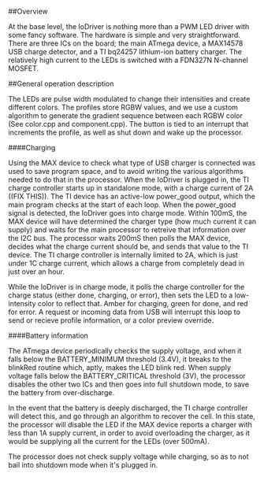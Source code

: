 ##Overview

At the base level, the IoDriver is nothing more than a PWM LED driver with some fancy software. The hardware is simple and very straightforward. There are three ICs on the board; the main ATmega device, a MAX14578 USB charge detector, and a TI bq24257 lithium-ion battery charger. The relatively high current to the LEDs is switched with a FDN327N N-channel MOSFET.

##General operation description

The LEDs are pulse width modulated to change their intensities and create different colors. The profiles store RGBW values, and we use a custom algorithm to generate the gradient sequence between each RGBW color (See color.cpp and component.cpp). The button is tied to an interrupt that increments the profile, as well as shut down and wake up the processor.

####Charging

Using the MAX device to check what type of USB charger is connected was used to save program space, and to avoid writing the various algorithms needed to do that in the processor. When the IoDriver is plugged in, the TI charge controller starts up in standalone mode, with a charge current of 2A ((FIX THIS)). The TI device has an active-low power_good output, which the main program checks at the start of each loop. When the power_good signal is detected, the IoDriver goes into charge mode. Within 100mS, the MAX device will have determined the charger type (how much current it can supply) and waits for the main processor to retreive that information over the I2C bus. The processor waits 200mS then polls the MAX device, decides what the charge current should be, and sends that value to the TI device. The TI charge controller is internally limited to 2A, which is just under 1C charge current, which allows a charge from completely dead in just over an hour.

While the IoDriver is in charge mode, it polls the charge controller for the charge status (either done, charging, or error), then sets the LED to a low-intensity color to reflect that. Amber for charging, green for done, and red for error. A request or incoming data from USB will interrupt this loop to send or recieve profile information, or a color preview override.

####Battery information

The ATmega device periodically checks the supply voltage, and when it falls below the BATTERY_MINIMUM threshold (3.4V), it breaks to the blinkRed routine which, aptly, makes the LED blink red. When supply voltage falls below the BATTERY_CRITICAL threshold (3V), the processor disables the other two ICs and then goes into full shutdown mode, to save the battery from over-discharge.

In the event that the battery is deeply discharged, the TI charge controller will detect this, and go through an algorithm to recover the cell. In this state, the processor will disable the LED if the MAX device reports a charger with less than 1A supply current, in order to avoid overloading the charger, as it would be supplying all the current for the LEDs (over 500mA).

The processor does not check supply voltage while charging, so as to not bail into shutdown mode when it's plugged in.
